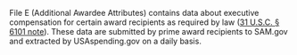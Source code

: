 File E (Additional Awardee Attributes) contains data about executive
compensation for certain award recipients as required by law
([31 U.S.C. § 6101
note](https://uscode.house.gov/view.xhtml?req=(title:31%20section:6101%20edition:prelim)%20OR%20(granuleid:USC-prelim-title31-section6101)&f=treesort&edition=prelim&num=0&jumpTo=true)).
These data are submitted by prime award recipients to SAM.gov and
extracted by USAspending.gov on a daily basis.